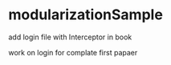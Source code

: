 # modularizationSample

add login file with Interceptor in book

work on login for complate first papaer
